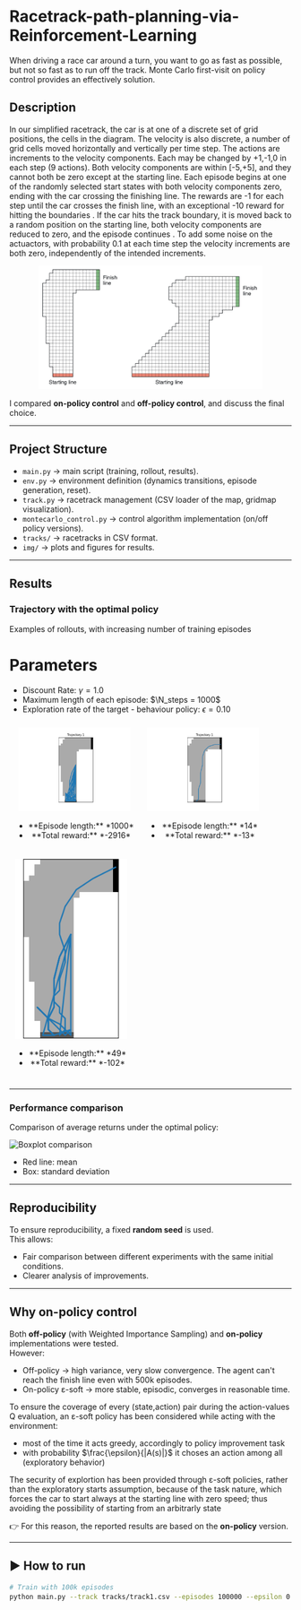 # Racetrack-path-planning-via-Reinforcement-Learning
When driving a race car around a turn, you want to go as fast as possible, but not so fast as to run off the track. Monte Carlo first-visit on policy control provides an effectively solution.

## Description
In our simplified racetrack, the car is at one of a discrete set of grid positions, the cells in the diagram. The velocity is also discrete, a number of grid cells moved horizontally and vertically per time step. The actions are increments to the velocity components. Each may be changed by +1,-1,0 in each step (9 actions). Both velocity components are within [-5,+5], and they cannot both be zero except at the starting line. Each episode begins at one of the randomly selected start states with both velocity components zero, ending with the car crossing the finishing line. The rewards are -1 for each step until the car crosses the finish line, with an exceptional -10 reward for hitting the boundaries . If the car hits the track boundary, it is moved back to a random position on the starting line, both velocity components are reduced to zero, and the episode continues . To add some noise on the actuactors, with probability 0.1 at each time step the velocity increments are both zero, independently of the intended increments.

<p align="center">
  <img src="Images/right_turns.jpg" alt="A copule of right turns for the racetrack task" width="400"/>
</p>

I compared **on-policy control** and **off-policy control**, and discuss the final choice.

---

## Project Structure
- `main.py` → main script (training, rollout, results).  
- `env.py` → environment definition (dynamics transitions, episode generation, reset).  
- `track.py` → racetrack management (CSV loader of the map, gridmap visualization).  
- `montecarlo_control.py` → control algorithm implementation (on/off policy versions).  
- `tracks/` → racetracks in CSV format.  
- `img/` → plots and figures for results.  

---

## Results

### Trajectory with the optimal policy
Examples of rollouts, with increasing number of training episodes

# Parameters
- Discount Rate: $\gamma = 1.0$
- Maximum length of each episode: $\N_steps = 1000$
- Exploration rate of the target - behaviour policy: $\epsilon = 0.10$

<p align="center">
  <figure style="display:inline-block; text-align:center; margin:10px">
    <img src="Images/5k_1000.png" alt="5000 episodes" width="200"/>
    <figcaption>
      <ul>
      <li>**Episode length:** *1000*</li>
      <li>**Total reward:** *-2916*</li>
    </ul>
    </figcaption>
  </figure>
  <figure style="display:inline-block; text-align:center; margin:10px">
    <img src="Images/15k_1000.png" alt="15000" width="200"/>
     <figcaption>
      <ul>
      <li>**Episode length:** *14*</li>
      <li>**Total reward:** *-13*</li>
    </ul>
    </figcaption>
  </figure>
  <figure style="display:inline-block; text-align:center; margin:10px">
    <img src="Images/20k_1000.png" alt="Descrizione 3" width="200"/>
     <figcaption>
      <ul>
      <li>**Episode length:** *49*</li>
      <li>**Total reward:** *-102*</li>
    </ul>
    </figcaption>
  </figure>
</p>


---

### Performance comparison
Comparison of average returns under the optimal policy:

![Boxplot comparison](img/comparison_boxplot.png)

- Red line: mean  
- Box: standard deviation  

---

## Reproducibility
To ensure reproducibility, a fixed **random seed** is used.  
This allows:
- Fair comparison between different experiments with the same initial conditions.  
- Clearer analysis of improvements.  

---

## Why **on-policy control**
Both **off-policy** (with Weighted Importance Sampling) and **on-policy** implementations were tested.  
However:
- Off-policy → high variance, very slow convergence. The agent can't reach the finish line even with 500k episodes. 
- On-policy ε-soft → more stable, episodic, converges in reasonable time.
  
To ensure the coverage of every (state,action) pair during the action-values Q evaluation, an ε-soft policy has been considered while acting with the environment:
- most of the time it acts greedy, accordingly to policy improvement task
- with probability $\frac{\epsilon}{|A(s)|}$ it choses an action among all (exploratory behavior)

The security of explortion has been provided through ε-soft policies, rather than the exploratory starts assumption, because of the task nature, which forces the car to start always at the starting line with zero speed; thus avoiding the possibility of starting from an arbitrarly state


👉 For this reason, the reported results are based on the **on-policy** version.

---

## ▶️ How to run
```bash
# Train with 100k episodes
python main.py --track tracks/track1.csv --episodes 100000 --epsilon 0.1 --gamma 1.0
